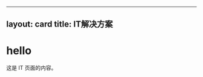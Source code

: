 <!-- tech.md -->
---
layout: card
title: IT解决方案
---

<h1>hello</h1>
<p>这是 IT 页面的内容。</p>
<!-- 内容待填充 -->